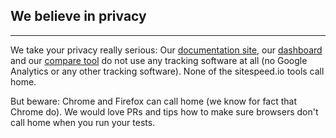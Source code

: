 ## We believe in privacy
* * *
We take your privacy really serious: Our [documentation site](https://www.sitespeed.io/), our [dashboard](https://dashboard.sitespeed.io) and our [compare tool](https://dashboard.sitespeed.io) do not use any tracking software at all (no Google Analytics or any other tracking software). None of the sitespeed.io tools call home.

But beware: Chrome and Firefox can call home (we know for fact that Chrome do). We would love PRs and tips how to make sure browsers don't call home when you run your tests.
